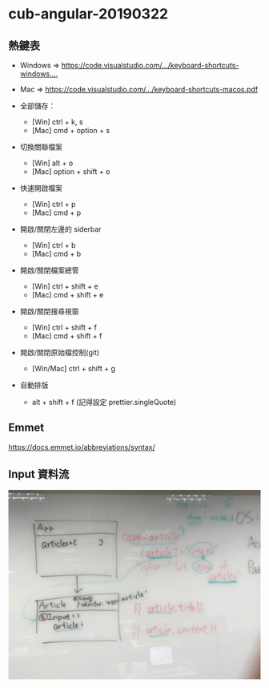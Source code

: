 # cub-angular-20190322

## 熱鍵表
- Windows => https://code.visualstudio.com/…/keyboard-shortcuts-windows.…
- Mac => https://code.visualstudio.com/…/keyboard-shortcuts-macos.pdf

- 全部儲存：
    - [Win] ctrl + k, s
    - [Mac] cmd + option + s

- 切換關聯檔案
    - [Win] alt + o
    - [Mac] option + shift + o

- 快速開啟檔案
    - [Win] ctrl + p
    - [Mac] cmd + p

- 開啟/關閉左邊的 siderbar
    - [Win] ctrl + b
    - [Mac] cmd + b

- 開啟/關閉檔案總管
    - [Win] ctrl + shift + e
    - [Mac] cmd + shift + e

- 開啟/關閉搜尋視窗
    - [Win] ctrl + shift + f
    - [Mac] cmd + shift + f

- 開啟/關閉原始檔控制(git)
    - [Win/Mac] ctrl + shift + g

- 自動排版
    - alt + shift + f (記得設定 prettier.singleQuote)

## Emmet

https://docs.emmet.io/abbreviations/syntax/

## Input 資料流

![Input 資料流](images/input-flow.jpg)